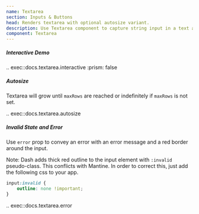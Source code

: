 ```yaml
---
name: Textarea
section: Inputs & Buttons
head: Renders textarea with optional autosize variant.
description: Use Textarea component to capture string input in a text area with an auto-size variant. Customize the input with label, description, error message etc.
component: Textarea
---
```


##### Interactive Demo

.. exec::docs.textarea.interactive
    :prism: false

##### Autosize

Textarea will grow until `maxRows` are reached or indefinitely if `maxRows` is not set.

.. exec::docs.textarea.autosize

##### Invalid State and Error

Use `error` prop to convey an error with an error message and a red border around the input.

Note: Dash adds thick red outline to the input element with `:invalid` pseudo-class. This conflicts with Mantine. 
In order to correct this, just add the following css to your app.

```css
input:invalid {
    outline: none !important;
}
```

.. exec::docs.textarea.error
